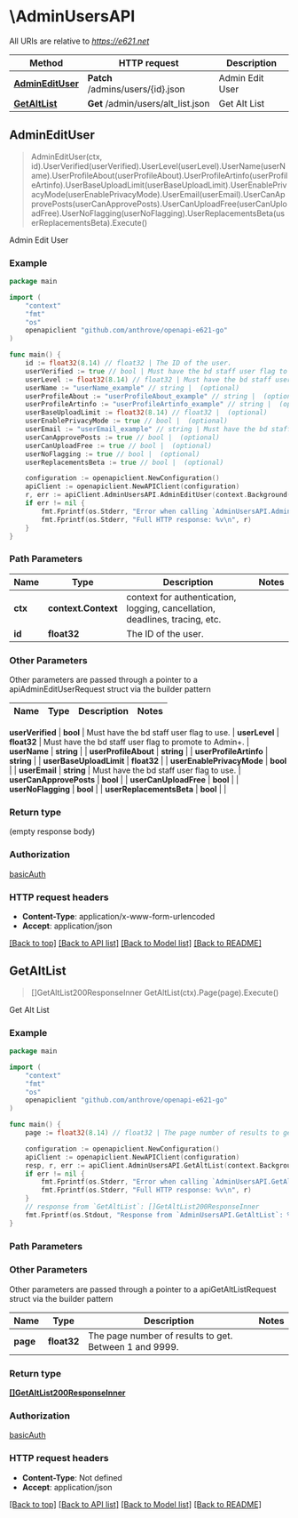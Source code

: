 # \AdminUsersAPI

All URIs are relative to *https://e621.net*

Method | HTTP request | Description
------------- | ------------- | -------------
[**AdminEditUser**](AdminUsersAPI.md#AdminEditUser) | **Patch** /admins/users/{id}.json | Admin Edit User
[**GetAltList**](AdminUsersAPI.md#GetAltList) | **Get** /admin/users/alt_list.json | Get Alt List



## AdminEditUser

> AdminEditUser(ctx, id).UserVerified(userVerified).UserLevel(userLevel).UserName(userName).UserProfileAbout(userProfileAbout).UserProfileArtinfo(userProfileArtinfo).UserBaseUploadLimit(userBaseUploadLimit).UserEnablePrivacyMode(userEnablePrivacyMode).UserEmail(userEmail).UserCanApprovePosts(userCanApprovePosts).UserCanUploadFree(userCanUploadFree).UserNoFlagging(userNoFlagging).UserReplacementsBeta(userReplacementsBeta).Execute()

Admin Edit User



### Example

```go
package main

import (
	"context"
	"fmt"
	"os"
	openapiclient "github.com/anthrove/openapi-e621-go"
)

func main() {
	id := float32(8.14) // float32 | The ID of the user.
	userVerified := true // bool | Must have the bd staff user flag to use. (optional)
	userLevel := float32(8.14) // float32 | Must have the bd staff user flag to promote to Admin+. (optional)
	userName := "userName_example" // string |  (optional)
	userProfileAbout := "userProfileAbout_example" // string |  (optional)
	userProfileArtinfo := "userProfileArtinfo_example" // string |  (optional)
	userBaseUploadLimit := float32(8.14) // float32 |  (optional)
	userEnablePrivacyMode := true // bool |  (optional)
	userEmail := "userEmail_example" // string | Must have the bd staff user flag to use. (optional)
	userCanApprovePosts := true // bool |  (optional)
	userCanUploadFree := true // bool |  (optional)
	userNoFlagging := true // bool |  (optional)
	userReplacementsBeta := true // bool |  (optional)

	configuration := openapiclient.NewConfiguration()
	apiClient := openapiclient.NewAPIClient(configuration)
	r, err := apiClient.AdminUsersAPI.AdminEditUser(context.Background(), id).UserVerified(userVerified).UserLevel(userLevel).UserName(userName).UserProfileAbout(userProfileAbout).UserProfileArtinfo(userProfileArtinfo).UserBaseUploadLimit(userBaseUploadLimit).UserEnablePrivacyMode(userEnablePrivacyMode).UserEmail(userEmail).UserCanApprovePosts(userCanApprovePosts).UserCanUploadFree(userCanUploadFree).UserNoFlagging(userNoFlagging).UserReplacementsBeta(userReplacementsBeta).Execute()
	if err != nil {
		fmt.Fprintf(os.Stderr, "Error when calling `AdminUsersAPI.AdminEditUser``: %v\n", err)
		fmt.Fprintf(os.Stderr, "Full HTTP response: %v\n", r)
	}
}
```

### Path Parameters


Name | Type | Description  | Notes
------------- | ------------- | ------------- | -------------
**ctx** | **context.Context** | context for authentication, logging, cancellation, deadlines, tracing, etc.
**id** | **float32** | The ID of the user. | 

### Other Parameters

Other parameters are passed through a pointer to a apiAdminEditUserRequest struct via the builder pattern


Name | Type | Description  | Notes
------------- | ------------- | ------------- | -------------

 **userVerified** | **bool** | Must have the bd staff user flag to use. | 
 **userLevel** | **float32** | Must have the bd staff user flag to promote to Admin+. | 
 **userName** | **string** |  | 
 **userProfileAbout** | **string** |  | 
 **userProfileArtinfo** | **string** |  | 
 **userBaseUploadLimit** | **float32** |  | 
 **userEnablePrivacyMode** | **bool** |  | 
 **userEmail** | **string** | Must have the bd staff user flag to use. | 
 **userCanApprovePosts** | **bool** |  | 
 **userCanUploadFree** | **bool** |  | 
 **userNoFlagging** | **bool** |  | 
 **userReplacementsBeta** | **bool** |  | 

### Return type

 (empty response body)

### Authorization

[basicAuth](../README.md#basicAuth)

### HTTP request headers

- **Content-Type**: application/x-www-form-urlencoded
- **Accept**: application/json

[[Back to top]](#) [[Back to API list]](../README.md#documentation-for-api-endpoints)
[[Back to Model list]](../README.md#documentation-for-models)
[[Back to README]](../README.md)


## GetAltList

> []GetAltList200ResponseInner GetAltList(ctx).Page(page).Execute()

Get Alt List



### Example

```go
package main

import (
	"context"
	"fmt"
	"os"
	openapiclient "github.com/anthrove/openapi-e621-go"
)

func main() {
	page := float32(8.14) // float32 | The page number of results to get. Between 1 and 9999. (optional)

	configuration := openapiclient.NewConfiguration()
	apiClient := openapiclient.NewAPIClient(configuration)
	resp, r, err := apiClient.AdminUsersAPI.GetAltList(context.Background()).Page(page).Execute()
	if err != nil {
		fmt.Fprintf(os.Stderr, "Error when calling `AdminUsersAPI.GetAltList``: %v\n", err)
		fmt.Fprintf(os.Stderr, "Full HTTP response: %v\n", r)
	}
	// response from `GetAltList`: []GetAltList200ResponseInner
	fmt.Fprintf(os.Stdout, "Response from `AdminUsersAPI.GetAltList`: %v\n", resp)
}
```

### Path Parameters



### Other Parameters

Other parameters are passed through a pointer to a apiGetAltListRequest struct via the builder pattern


Name | Type | Description  | Notes
------------- | ------------- | ------------- | -------------
 **page** | **float32** | The page number of results to get. Between 1 and 9999. | 

### Return type

[**[]GetAltList200ResponseInner**](GetAltList200ResponseInner.md)

### Authorization

[basicAuth](../README.md#basicAuth)

### HTTP request headers

- **Content-Type**: Not defined
- **Accept**: application/json

[[Back to top]](#) [[Back to API list]](../README.md#documentation-for-api-endpoints)
[[Back to Model list]](../README.md#documentation-for-models)
[[Back to README]](../README.md)

